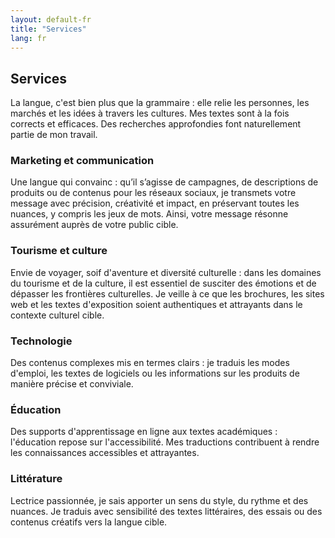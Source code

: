 ```yaml
---
layout: default-fr
title: "Services"
lang: fr
---
```


## Services

La langue, c'est bien plus que la grammaire : elle relie les personnes, les marchés et les idées à travers les cultures. Mes textes sont à la fois corrects et efficaces. Des recherches approfondies font naturellement partie de mon travail.

### Marketing et communication
Une langue qui convainc : qu’il s’agisse de campagnes, de descriptions de produits ou de contenus pour les réseaux sociaux, je transmets votre message avec précision, créativité et impact, en préservant toutes les nuances, y compris les jeux de mots. Ainsi, votre message résonne assurément auprès de votre public cible.

### Tourisme et culture
Envie de voyager, soif d'aventure et diversité culturelle : dans les domaines du tourisme et de la culture, il est essentiel de susciter des émotions et de dépasser les frontières culturelles. Je veille à ce que les brochures, les sites web et les textes d'exposition soient authentiques et attrayants dans le contexte culturel cible.

### Technologie
Des contenus complexes mis en termes clairs : je traduis les modes d'emploi, les textes de logiciels ou les informations sur les produits de manière précise et conviviale.

### Éducation
Des supports d'apprentissage en ligne aux textes académiques : l'éducation repose sur l'accessibilité. Mes traductions contribuent à rendre les connaissances accessibles et attrayantes.

### Littérature
Lectrice passionnée, je sais apporter un sens du style, du rythme et des nuances. Je traduis avec sensibilité des textes littéraires, des essais ou des contenus créatifs vers la langue cible.


